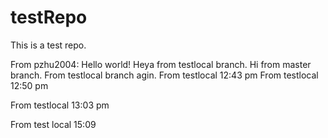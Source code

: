 # testRepo
This is a test repo.

From pzhu2004: Hello world! Heya from testlocal branch. Hi from master branch.
From testlocal branch agin.
From testlocal 12:43 pm
From testlocal 12:50 pm

From testlocal 13:03 pm

From test local 15:09
